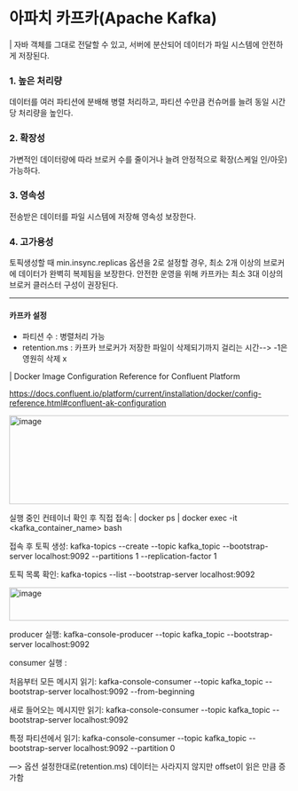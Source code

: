 # 아파치 카프카(Apache Kafka)

|  자바 객체를 그대로 전달할 수 있고, 서버에 분산되어 데이터가 파일 시스템에 안전하게 저장된다.


### 1. 높은 처리량
데이터를 여러 파티션에 분배해 병렬 처리하고, 파티션 수만큼 컨슈머를 늘려 동일 시간당 처리량을 높인다.
 

### 2. 확장성
가변적인 데이터량에 따라 브로커 수를 줄이거나 늘려 안정적으로 확장(스케일 인/아웃) 가능하다.

### 3. 영속성
전송받은 데이터를 파일 시스템에 저장해 영속성 보장한다. 
 

### 4. 고가용성
토픽생성할 때 min.insync.replicas 옵션을 2로 설정할 경우, 최소 2개 이상의 브로커에 데이터가 완벽히 복제됨을 보장한다. 
안전한 운영을 위해 카프카는 최소 3대 이상의 브로커 클러스터 구성이 권장된다.
****
#### 카프카 설정 
- 파티션 수 : 병렬처리 가능
- retention.ms : 카프카 브로커가 저장한 파일이 삭제되기까지 걸리는 시간--> -1은 영원히 삭제 x

| Docker Image Configuration Reference for Confluent Platform

https://docs.confluent.io/platform/current/installation/docker/config-reference.html#confluent-ak-configuration

<img width="2300" height="160" alt="image" src="https://github.com/user-attachments/assets/54460c26-3633-435f-87e1-33816639b87f" />

 실행 중인 컨테이너 확인 후 직접 접속:
  | docker ps
  | docker exec -it <kafka_container_name> bash

  접속 후 토픽 생성:
  kafka-topics --create --topic kafka_topic --bootstrap-server localhost:9092 --partitions 1 --replication-factor 1

  토픽 목록 확인:
  kafka-topics --list --bootstrap-server localhost:9092

<img width="1006" height="60" alt="image" src="https://github.com/user-attachments/assets/0a2f4ffa-320d-43c7-8e87-1ffab1ee2ca6" />

producer 실행:
kafka-console-producer --topic kafka_topic --bootstrap-server localhost:9092


consumer 실행 :

처음부터 모든 메시지 읽기:
 kafka-console-consumer --topic kafka_topic --bootstrap-server localhost:9092 --from-beginning

새로 들어오는 메시지만 읽기:
 kafka-console-consumer --topic kafka_topic --bootstrap-server localhost:9092

 특정 파티션에서 읽기:
 kafka-console-consumer --topic kafka_topic --bootstrap-server localhost:9092 --partition 0



 —> 옵션 설정한대로(retention.ms) 데이터는 사라지지 않지만 offset이 읽은 만큼 증가함
